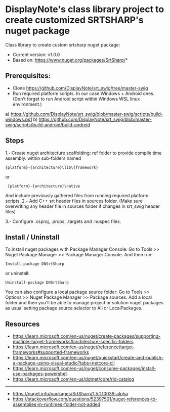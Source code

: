 ﻿# DisplayNote's class library project to create customized SRTSHARP's nuget package


Class library to create custom srtsharp nuget package:

* Current version: v1.0.0
* Based on: https://www.nuget.org/packages/SrtSharp/*

## Prerequisites:
* Clone https://github.com/DisplayNote/srt_swig/tree/master-swig
* Run required platform scripts. In our case Windows + Android ones. (Don't forget to run Android script within Windows WSL linux environment.)

a) https://github.com/DisplayNote/srt_swig/blob/master-swig/scripts/build-windows.ps1
b) https://github.com/DisplayNote/srt_swig/blob/master-swig/scripts/build-android/build-android

## Steps

1.- Create nuget architecture scaffolding:
ref folder to provide compile time assembly. within sub-folders named 
```shell
{platform}-{architecture}\lib\{framework}
```
 or
```shell
 {platform}-{architecture}\native 
```
And include previously gathered files from running required platform scripts.
2.- Add C++ srt header files in sources folder.
(Make sure overwriting any header file in sources folder if changes in srt_swig header files)

3.- Configure .csproj, .props, .targets and .nuspec files.

## Install / Uninstall

To install nuget packages with Package Manager Console:
Go to Tools >> Nuget Package Manager >> Package Manager Console. And then run:

```shell
Install-package DNSrtSharp
```
or uninstall:
```shell
Uninstall-package DNSrtSharp
```
You can also configure a local package source folder:
Go to Tools >> Options >> Nuget Package Manager >> Package sources. 
Add a local folder and then you'll be able to manage project or solution nuget packages as usual setting package source selector to All or LocalPackages.

## Resources

* https://learn.microsoft.com/en-us/nuget/create-packages/supporting-multiple-target-frameworks#architecture-specific-folders
* https://learn.microsoft.com/en-us/nuget/reference/target-frameworks#supported-frameworks
* https://learn.microsoft.com/en-us/nuget/quickstart/create-and-publish-a-package-using-visual-studio?tabs=netcore-cli
* https://learn.microsoft.com/en-us/nuget/consume-packages/install-use-packages-powershell
* https://learn.microsoft.com/en-us/dotnet/core/rid-catalog
---
* https://nuget.info/packages/SrtSharp/1.5.1.10039-alpha
* https://stackoverflow.com/questions/52397501/nuget-references-to-assemblies-in-runtimes-folder-not-added